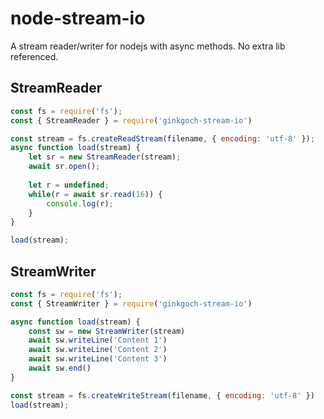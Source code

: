 # node-stream-io
A stream reader/writer for nodejs with async methods. No extra lib referenced.

## StreamReader
```javascript
const fs = require('fs');
const { StreamReader } = require('ginkgoch-stream-io') 

const stream = fs.createReadStream(filename, { encoding: 'utf-8' });
async function load(stream) {
    let sr = new StreamReader(stream);
    await sr.open();
    
    let r = undefined;
    while(r = await sr.read(16)) {
        console.log(r);
    }
}

load(stream);
```

## StreamWriter
```javascript
const fs = require('fs');
const { StreamWriter } = require('ginkgoch-stream-io') 

async function load(stream) {
    const sw = new StreamWriter(stream)
    await sw.writeLine('Content 1')
    await sw.writeLine('Content 2')
    await sw.writeLine('Content 3')
    await sw.end()
}

const stream = fs.createWriteStream(filename, { encoding: 'utf-8' })
load(stream);
```
